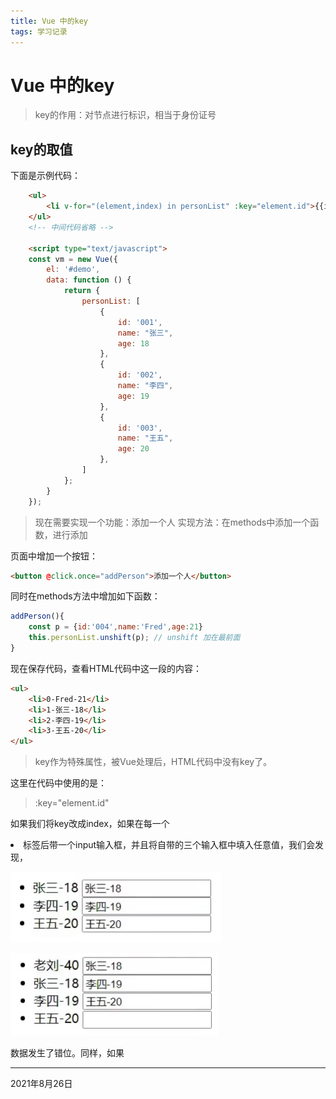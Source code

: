 ```yaml
---
title: Vue 中的key
tags: 学习记录
---
```


# Vue 中的key

> key的作用：对节点进行标识，相当于身份证号

## key的取值
下面是示例代码：
```html
    <ul>
        <li v-for="(element,index) in personList" :key="element.id">{{index}}-{{ element.name }}-{{ element.age }}</li>
    </ul>
    <!-- 中间代码省略 -->

    <script type="text/javascript">
    const vm = new Vue({
        el: '#demo',
        data: function () {
            return {
                personList: [
                    {
                        id: '001',
                        name: "张三",
                        age: 18
                    },
                    {
                        id: '002',
                        name: "李四",
                        age: 19
                    },
                    {
                        id: '003',
                        name: "王五",
                        age: 20
                    },
                ]
            };
        }
    });
```

> 现在需要实现一个功能：添加一个人
> 实现方法：在methods中添加一个函数，进行添加

页面中增加一个按钮：
```html
<button @click.once="addPerson">添加一个人</button>
```

同时在methods方法中增加如下函数：

```javascript
addPerson(){
	const p = {id:'004',name:'Fred',age:21}
	this.personList.unshift(p); // unshift 加在最前面
}

```

现在保存代码，查看HTML代码中这一段的内容：

```html
<ul>
    <li>0-Fred-21</li>
    <li>1-张三-18</li>
    <li>2-李四-19</li>
    <li>3-王五-20</li>
</ul>
```
> key作为特殊属性，被Vue处理后，HTML代码中没有key了。

这里在代码中使用的是：

>:key="element.id"

如果我们将key改成index，如果在每一个<li>标签后带一个input输入框，并且将自带的三个输入框中填入任意值，我们会发现，

![image-20210826182531412](img\image-20210826182531412.png)

![image-20210826182610202](img\image-20210826182610202.png)

数据发生了错位。同样，如果



<!--more--> 

---

2021年8月26日

